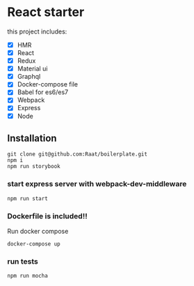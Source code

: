 # React starter
this project includes:
- [x] HMR
- [x] React
- [x] Redux
- [x] Material ui
- [x] Graphql
- [x] Docker-compose file
- [x] Babel for es6/es7
- [x] Webpack
- [x] Express
- [x] Node

## Installation
```
git clone git@github.com:Raat/boilerplate.git
npm i
npm run storybook
```

### start express server with webpack-dev-middleware
```
npm run start
```

### Dockerfile is included!!

Run docker compose
```
docker-compose up
```

### run tests
```
npm run mocha
```
